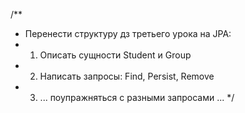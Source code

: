 /**
 * Перенести структуру дз третьего урока на JPA:
 * 1. Описать сущности Student и Group
 * 2. Написать запросы: Find, Persist, Remove
 * 3. ... поупражняться с разными запросами ...
 */
